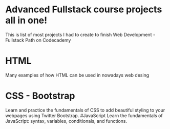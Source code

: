 # Advanced Fullstack course projects all in one!
This is list of most projects I had to create to finish Web Development - Fullstack Path on Codecademy
# HTML
Many examples of how HTML can be used in nowadays web desing
# CSS - Bootstrap
Learn and practice the fundamentals of CSS to add beautiful styling to your webpages using Twitter Bootstrap.
#JavaScript
Learn the fundamentals of JavaScript: syntax, variables, conditionals, and functions.
